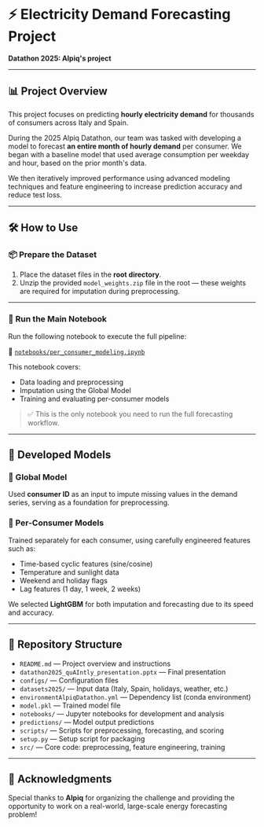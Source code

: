 # ⚡ Electricity Demand Forecasting Project  
**Datathon 2025: Alpiq's project**

---

## 📊 Project Overview

This project focuses on predicting **hourly electricity demand** for thousands of consumers across Italy and Spain.

During the 2025 Alpiq Datathon, our team was tasked with developing a model to forecast **an entire month of hourly demand** per consumer. We began with a baseline model that used average consumption per weekday and hour, based on the prior month's data.

We then iteratively improved performance using advanced modeling techniques and feature engineering to increase prediction accuracy and reduce test loss.

---

## 🛠️ How to Use

### 📦 Prepare the Dataset

1. Place the dataset files in the **root directory**.
2. Unzip the provided `model_weights.zip` file in the root — these weights are required for imputation during preprocessing.

---

### 🚀 Run the Main Notebook

Run the following notebook to execute the full pipeline:

📓 [`notebooks/per_consumer_modeling.ipynb`](https://github.com/Drykx/Hackathon2025-ETH/blob/main/notebooks/per_consumer_modeling.ipynb)

This notebook covers:

- Data loading and preprocessing  
- Imputation using the Global Model  
- Training and evaluating per-consumer models  

> ✅ This is the only notebook you need to run the full forecasting workflow.

---

## 🤖 Developed Models

### 🔁 Global Model

Used **consumer ID** as an input to impute missing values in the demand series, serving as a foundation for preprocessing.

### 👤 Per-Consumer Models

Trained separately for each consumer, using carefully engineered features such as:

- Time-based cyclic features (sine/cosine)
- Temperature and sunlight data
- Weekend and holiday flags
- Lag features (1 day, 1 week, 2 weeks)

We selected **LightGBM** for both imputation and forecasting due to its speed and accuracy.

---

## 📂 Repository Structure

- `README.md` — Project overview and instructions  
- `datathon2025_quAIntly_presentation.pptx` — Final presentation  
- `configs/` — Configuration files  
- `datasets2025/` — Input data (Italy, Spain, holidays, weather, etc.)  
- `environmentAlpiqDatathon.yml` — Dependency list (conda environment)  
- `model.pkl` — Trained model file  
- `notebooks/` — Jupyter notebooks for development and analysis  
- `predictions/` — Model output predictions  
- `scripts/` — Scripts for preprocessing, forecasting, and scoring  
- `setup.py` — Setup script for packaging  
- `src/` — Core code: preprocessing, feature engineering, training

---

## 🙏 Acknowledgments

Special thanks to **Alpiq** for organizing the challenge and providing the opportunity to work on a real-world, large-scale energy forecasting problem!
